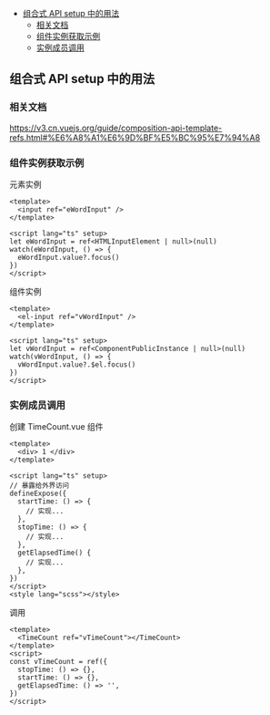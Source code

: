 - [组合式 API setup 中的用法](#组合式-api-setup-中的用法)
  - [相关文档](#相关文档)
  - [组件实例获取示例](#组件实例获取示例)
  - [实例成员调用](#实例成员调用)

## 组合式 API setup 中的用法

### 相关文档

https://v3.cn.vuejs.org/guide/composition-api-template-refs.html#%E6%A8%A1%E6%9D%BF%E5%BC%95%E7%94%A8

### 组件实例获取示例

元素实例

```vue
<template>
  <input ref="eWordInput" />
</template>

<script lang="ts" setup>
let eWordInput = ref<HTMLInputElement | null>(null)
watch(eWordInput, () => {
  eWordInput.value?.focus()
})
</script>
```

组件实例

```vue
<template>
  <el-input ref="vWordInput" />
</template>

<script lang="ts" setup>
let vWordInput = ref<ComponentPublicInstance | null>(null)
watch(vWordInput, () => {
  vWordInput.value?.$el.focus()
})
</script>
```

### 实例成员调用

创建 TimeCount.vue 组件

```vue
<template>
  <div> 1 </div>
</template>

<script lang="ts" setup>
// 暴露给外界访问
defineExpose({
  startTime: () => {
    // 实现...
  },
  stopTime: () => {
    // 实现...
  },
  getElapsedTime() {
    // 实现...
  },
})
</script>
<style lang="scss"></style>
```

调用

```vue
<template>
  <TimeCount ref="vTimeCount"></TimeCount>
</template>
<script>
const vTimeCount = ref({
  stopTime: () => {},
  startTime: () => {},
  getElapsedTime: () => '',
})
</script>
```

